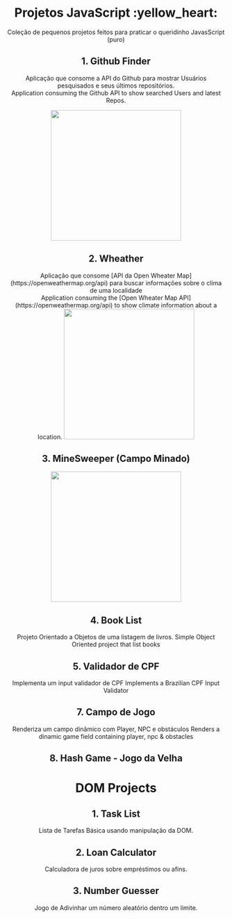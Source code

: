 <div align="center">
  <h1>Projetos JavaScript :yellow_heart:</h1>

  <p>Coleção de pequenos projetos feitos para praticar o queridinho JavasScript (puro)</p>

  <h2>1. Github Finder</h2>
  <p>
    Aplicação que consome a API do Github para mostrar Usuários pesquisados e seus últimos repositórios.
    <br>
    Application consuming the Github API to show searched Users and latest Repos.
  </p>
  
  <img src="https://github.com/capelaum/JS-Mini-Projects/blob/master/Github_Finder/github-finder-screenshot.png" width="300">


  <h2>2. Wheather</h2>
  Aplicação que consome [API da Open Wheater Map](https://openweathermap.org/api) para buscar informações sobre o clima de uma localidade
  <br>
  Application consuming the [Open Wheater Map API](https://openweathermap.org/api) to show climate information about a location.
  
  <img src="https://github.com/capelaum/JS-Mini-Projects/blob/master/Weather/weatherjs/wheather-js-screenshot.png" width="300">

  <h2 align="center">3. MineSweeper (Campo Minado)</h2>
  
  <img src="https://github.com/capelaum/JS-Mini-Projects/blob/master/Mine_Sweeper/minesweeper.png" width="300">

  <h2>4. Book List</h2>
  <p>
    Projeto Orientado a Objetos de uma listagem de livros.
    Simple Object Oriented project that list books
  </p>
  
  <h2>5. Validador de CPF</h2>
  <p>
    Implementa um input validador de CPF
    Implements a Brazilian CPF Input Validator
  </p>
  
  <h2>7. Campo de Jogo</h2>
  <p>
    Renderiza um campo dinâmico com Player, NPC e obstáculos
    Renders a dinamic game field containing player, npc & obstacles
  </p>

  <h2>8. Hash Game - Jogo da Velha</h2>

# DOM Projects

  <h2>1. Task List</h2>
  <p>Lista de Tarefas Básica usando manipulação da DOM.</p>

  <h2>2. Loan Calculator</h2>
  <p>Calculadora de juros sobre empréstimos ou afins.</p>

  <h2>3. Number Guesser</h2>
  <p>Jogo de Adivinhar um número aleatório dentro um limite.</p>

</div>
